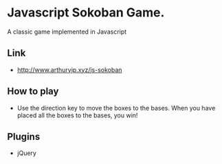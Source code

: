# Javascript Sokoban Game.
A classic game implemented in Javascript

## Link
  * http://www.arthuryip.xyz/js-sokoban

## How to play
  * Use the direction key to move the boxes to the bases. When you have placed all the boxes to the bases, you win!

## Plugins
  * jQuery
